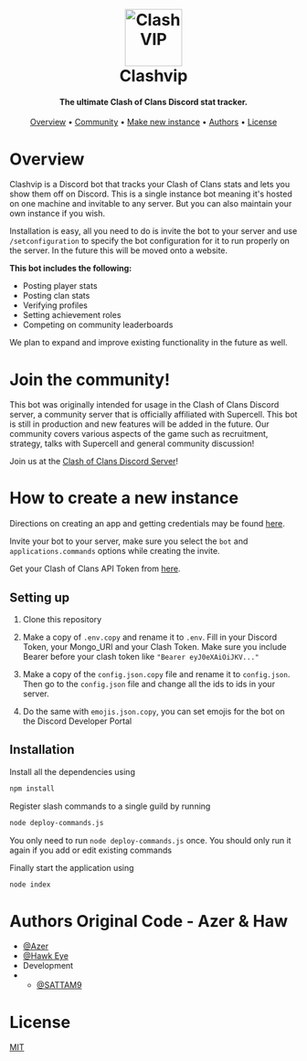 <h1 align="center">
  <br>
  <a href="https://github.com/SATTAM9/clashvipbot"><img src="https://i.imgur.com/ozfC7Gy.png" width="100" height="100" alt="Clash VIP"></a>
  <br>
  Clashvip
  <br>
</h1>
<h4 align="center">The ultimate Clash of Clans Discord stat tracker.</h4>
<p align="center">
  <a href="#overview">Overview</a>
  •
  <a href="#join-the-community">Community</a>
  •
  <a href="#how-to-create-new-instance">Make new instance</a>
  •
  <a href="#authors">Authors</a>
  •
  <a href="#license">License</a>
</p>

# Overview

Clashvip is a Discord bot that tracks your Clash of Clans stats and lets you show them off on Discord. This is a single instance bot meaning it's hosted on one machine and invitable to any server. But you can also maintain your own instance if you wish.

Installation is easy, all you need to do is invite the bot to your server and use `/setconfiguration` to specify the bot configuration for it to run properly on the server. In the future this will be moved onto a website.

**This bot includes the following:**

- Posting player stats
- Posting clan stats
- Verifying profiles
- Setting achievement roles
- Competing on community leaderboards

We plan to expand and improve existing functionality in the future as well.

# Join the community!

This bot was originally intended for usage in the Clash of Clans Discord server, a community server that is officially affiliated with Supercell. This bot is still in production and new features will be added in the future. Our community covers various aspects of the game such as recruitment, strategy, talks with Supercell and general community discussion!

Join us at the [Clash of Clans Discord Server](https://discord.com/invite/clashofclans)!

# How to create a new instance

Directions on creating an app and getting credentials may be found [here](https://github.com/reactiflux/discord-irc/wiki/Creating-a-discord-bot-&-getting-a-token).

Invite your bot to your server, make sure you select the `bot` and `applications.commands` options while creating the invite.

Get your Clash of Clans API Token from [here](https://developer.clashofclans.com/).

## Setting up

1. Clone this repository

2. Make a copy of `.env.copy` and rename it to `.env`.
   Fill in your Discord Token, your Mongo_URI and your Clash Token. Make sure you include Bearer before your clash token like `"Bearer eyJ0eXAiOiJKV..."`

3. Make a copy of the `config.json.copy` file and rename it to `config.json`. Then go to the `config.json` file and change all the ids to ids in your server.

4. Do the same with `emojis.json.copy`, you can set emojis for the bot on the Discord Developer Portal

## Installation

Install all the dependencies using

```bash
npm install
```

Register slash commands to a single guild by running

```bash
node deploy-commands.js
```

You only need to run `node deploy-commands.js` once. You should only run it again if you add or edit existing commands

Finally start the application using

```bash
node index
```

# Authors Original Code - Azer & Haw

- [@Azer](https://www.github.com/JamesIsAzer)
- [@Hawk Eye](https://github.com/hawkeye7662)
- Development 
- - [@SATTAM9](https://github.com/SATTAM9/)

# License

[MIT](https://choosealicense.com/licenses/mit/)
